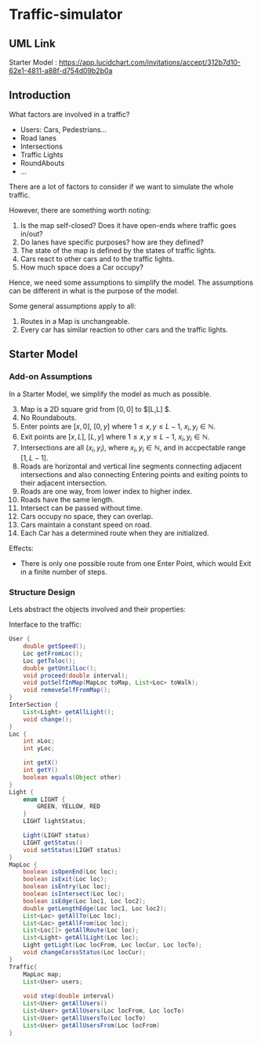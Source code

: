# Traffic-simulator

## UML Link

Starter Model : https://app.lucidchart.com/invitations/accept/312b7d10-62e1-4811-a88f-d754d09b2b0a

## Introduction

What factors are involved in a traffic? 

- Users: Cars, Pedestrians...
- Road lanes
- Intersections 
- Traffic Lights
- RoundAbouts
- ...

There are a lot of factors to consider if we want to simulate the whole traffic. 

However, there are something worth noting: 

1. Is the map self-closed? Does it have open-ends where traffic goes in/out?
2. Do lanes have specific purposes? how are they defined? 
3. The state of the map is defined by the states of traffic lights.
4. Cars react to other cars and to the traffic lights.
5. How much space does a Car occupy?

Hence, we need some assumptions to simplify the model. The assumptions can be different in what is the purpose of the model. 

Some general assumptions apply to all: 

1. Routes in a Map is unchangeable. 
2. Every car has similar reaction to other cars and the traffic lights. 

## Starter Model

### Add-on Assumptions

In a Starter Model, we simplify the model as much as possible. 

3. Map is a 2D square grid from $[0,0]$ to $[L,L] $. 
4. No Roundabouts. 
5. Enter points are $[x,0]$, $[0,y]$ where $1 \le x,y \le L-1$, $x_i,y_i \in \mathbb{N}$.
6. Exit points are $[x,L]$, $[L,y]$ where $1 \le x,y \le L-1$, $x_i,y_i \in \mathbb{N}$.
7. Intersections are all $(x_i, y_i)$, where $x_i,y_i \in \mathbb{N}$, and in accpectable range $[1,L-1]$. 
8. Roads are horizontal and vertical line segments connecting adjacent intersections and also connecting Entering points and exiting points to their adjacent intersection. 
9. Roads are one way, from lower index to higher index. 
10. Roads have the same length. 
11. Intersect can be passed without time.
12. Cars occupy no space, they can overlap. 
13. Cars maintain a constant speed on road. 
14. Each Car has a determined route when they are initialized. 

Effects:

- There is only one possible route from one Enter Point, which would Exit in a finite number of steps. 

### Structure Design

Lets abstract the objects involved and their properties:

Interface to the traffic:

```java
User { 
	double getSpeed();
	Loc getFromLoc();
	Loc getToloc();
	double getUntilLoc();
	void proceed(double interval);
	void putSelfInMap(MapLoc toMap, List<Loc> toWalk);
	void removeSelfFromMap();
}
InterSection {
	List<Light> getAllLight();
	void change();
}
Loc {
	int xLoc;
	int yLoc;

	int getX()
	int getY()
	boolean equals(Object other)
}
Light {
	enum LIGHT {
		GREEN, YELLOW, RED
	}
	LIGHT lightStatus;

	Light(LIGHT status)
	LIGHT getStatus()
	void setStatus(LIGHT status)
}
MapLoc {
	boolean isOpenEnd(Loc loc);
	boolean isExit(Loc loc);
	boolean isEntry(Loc loc);
	boolean isIntersect(Loc loc);
	boolean isEdge(Loc loc1, Loc loc2);
	double getLengthEdge(Loc loc1, Loc loc2);
	List<Loc> getAllTo(Loc loc);
	List<Loc> getAllFrom(Loc loc);
	List<Loc[]> getAllRoute(Loc loc);
	List<Light> getAllLight(Loc loc);
	Light getLight(Loc locFrom, Loc locCur, Loc locTo);
	void changeCorssStatus(Loc locCur);
}
Traffic{
	MapLoc map;
	List<User> users; 
	
	void step(double interval)
	List<User> getAllUsers()
	List<User> getAllUsers(Loc locFrom, Loc locTo)
	List<User> getAllUsersTo(Loc locTo)
	List<User> getAllUsersFrom(Loc locFrom)
}
```
